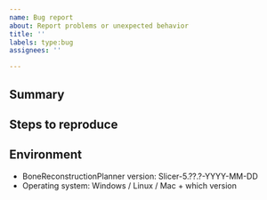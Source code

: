 ```yaml
---
name: Bug report
about: Report problems or unexpected behavior
title: ''
labels: type:bug
assignees: ''

---
```


## Summary

<!-- Give a short summary of what the problem is. Note: If you are not sure if BoneReconstructionPlanner works incorrectly or you are not using it as intended then clarify it by asking on the Slicer Forum - https://discourse.slicer.org -->

## Steps to reproduce

<!--
    Generally, BoneReconstructionPlanner developers can only fix those issues that they can reproduce on their computers.

    To achieve this, please:
    * Describe in this section what you did, what you expected to happen, and what happened instead.
    * Attach a few screenshots if possible.
    * Use one of the BoneReconstructionPlanner sample data sets (in Sample Data module) as inputs. If you cannot reproduce the problem with sample data sets then you can upload your data somewhere and provide a download link here (make sure to remove all patient information from the data before sharing).

    If the problem cannot be reproduced by using the graphical user interface but only by running custom Python or C++ code then please create a short self-contained example as described at http://sscce.org

    To describe "Actual behavior" and "Expected behavior" you may use the following format:
    1. Do A
    2. Do B => BoneReconstructionPlanner does Y - OK
    3. Do C => BoneReconstructionPlanner does Z => ERROR: BoneReconstructionPlanner should do W instead
    4. Do D => BoneReconstructionPlanner does Z - OK
    5. Do B => BoneReconstructionPlanner does Y => ERROR: BoneReconstructionPlanner should do X instead
-->

## Environment
- BoneReconstructionPlanner version: Slicer-5.??.?-YYYY-MM-DD
- Operating system: Windows / Linux / Mac + which version